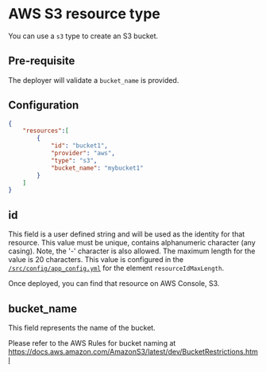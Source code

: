 # AWS S3 resource type

You can use a `s3` type to create an S3 bucket.

## Pre-requisite

The deployer will validate a `bucket_name` is provided.

## Configuration

```json
{
    "resources":[
        {
            "id": "bucket1",
            "provider": "aws",
            "type": "s3",
            "bucket_name": "mybucket1"
        }
    ]
}
```

## id

This field is a user defined string and will be used as the identity for that resource.
This value must be unique, contains alphanumeric character (any casing). Note, the '-' character is also allowed.
The maximum length for the value is 20 characters. This value is configured in the [`/src/config/app_config.yml`](/src/config/app_config.yml) for the element `resourceIdMaxLength`.

Once deployed, you can find that resource on AWS Console, S3.

## bucket_name

This field represents the name of the bucket. 

Please refer to the AWS Rules for bucket naming at https://docs.aws.amazon.com/AmazonS3/latest/dev/BucketRestrictions.html
